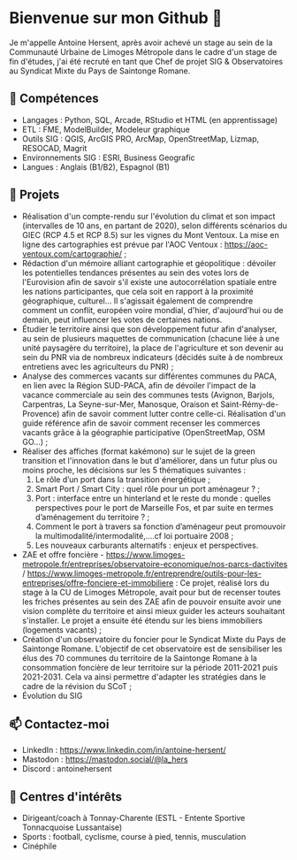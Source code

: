 # Bienvenue sur mon Github 👋
Je m'appelle Antoine Hersent, après avoir achevé un stage au sein de la Communauté Urbaine de Limoges Métropole dans le cadre d'un stage de fin d'études, j'ai été recruté en tant que Chef de projet SIG & Observatoires au Syndicat Mixte du Pays de Saintonge Romane.

## 🌟 Compétences
- Langages : Python, SQL, Arcade, RStudio et HTML (en apprentissage)
- ETL : FME, ModelBuilder, Modeleur graphique
- Outils SIG : QGIS, ArcGIS PRO, ArcMap, OpenStreetMap, Lizmap, RESOCAD, Magrit
- Environnements SIG : ESRI, Business Geografic
- Langues : Anglais (B1/B2), Espagnol (B1)

## 💼 Projets
- Réalisation d'un compte-rendu sur l'évolution du climat et son impact (intervalles de 10 ans, en partant de 2020), selon différents scénarios du GIEC (RCP 4.5 et RCP 8.5) sur les vignes du Mont Ventoux. La mise en ligne des cartographies est prévue par l'AOC Ventoux : https://aoc-ventoux.com/cartographie/ ;
- Rédaction d'un mémoire alliant cartographie et géopolitique : dévoiler les potentielles tendances présentes au sein des votes lors de l'Eurovision afin de savoir s'il existe une autocorrélation spatiale entre les nations participantes, que cela soit en rapport à la proximité géographique, culturel... Il s'agissait également de comprendre comment un conflit, européen voire mondial, d'hier, d'aujourd'hui ou de demain, peut influencer les votes de certaines nations.
- Étudier le territoire ainsi que son développement futur afin d'analyser, au sein de plusieurs maquettes de communication (chacune liée à une unité paysagère du territoire), la place de l'agriculture et son devenir au sein du PNR via de nombreux indicateurs (décidés suite à de nombreux entretiens avec les agriculteurs du PNR) ;
- Analyse des commerces vacants sur différentes communes du PACA, en lien avec la Région SUD-PACA, afin de dévoiler l'impact de la vacance commerciale au sein des communes tests (Avignon, Barjols, Carpentras, La Seyne-sur-Mer, Manosque, Oraison et Saint-Rémy-de-Provence) afin de savoir comment lutter contre celle-ci. Réalisation d'un guide référence afin de savoir comment recenser les commerces vacants grâce à la géographie participative (OpenStreetMap, OSM GO...) ;
- Réaliser des affiches (format kakémono) sur le sujet de la green transition et l'innovation dans le but d'améliorer, dans un futur plus ou moins proche, les décisions sur les 5 thématiques suivantes :
  1. Le rôle d’un port dans la transition énergétique ;
  2. Smart Port / Smart City : quel rôle pour un port aménageur ? ;
  3. Port : interface entre un hinterland et le reste du monde : quelles perspectives pour le port de Marseille Fos, et par suite en termes d’aménagement du territoire ? ;
  4. Comment le port à travers sa fonction d’aménageur peut promouvoir la multimodalité/intermodalité,….cf loi portuaire 2008 ;
  5. Les nouveaux carburants alternatifs : enjeux et perspectives.
- ZAE et offre foncière - https://www.limoges-metropole.fr/entreprises/observatoire-economique/nos-parcs-dactivites / https://www.limoges-metropole.fr/entreprendre/outils-pour-les-entreprises/offre-fonciere-et-immobiliere : Ce projet, réalisé lors du stage à la CU de Limoges Métropole, avait pour but de recenser toutes les friches présentes au sein des ZAE afin de pouvoir ensuite avoir une vision complète du territoire et ainsi mieux guider les acteurs souhaitant s'installer. Le projet a ensuite été étendu sur les biens immobiliers (logements vacants) ;
- Création d'un observatoire du foncier pour le Syndicat Mixte du Pays de Saintonge Romane. L'objectif de cet observatoire est de sensibiliser les élus des 70 communes du territoire de la Saintonge Romane à la consommation foncière de leur territoire sur la période 2011-2021 puis 2021-2031. Cela va ainsi permettre d'adapter les stratégies dans le cadre de la révision du SCoT ;
- Évolution du SIG 

## 📫 Contactez-moi
- LinkedIn : https://www.linkedin.com/in/antoine-hersent/
- Mastodon : https://mastodon.social/@la_hers
- Discord : antoinehersent

## 📌 Centres d'intérêts
- Dirigeant/coach à Tonnay-Charente (ESTL - Entente Sportive Tonnacquoise Lussantaise)
- Sports : football, cyclisme, course à pied, tennis, musculation
- Cinéphile
